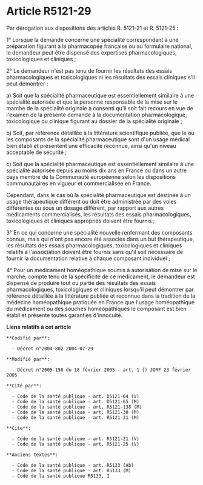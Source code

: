 # Article R5121-29

Par dérogation aux dispositions des articles R. 5121-21 et R. 5121-25 :

1° Lorsque la demande concerne une spécialité correspondant à une préparation figurant à la pharmacopée française ou au
formulaire national, le demandeur peut être dispensé des expertises pharmacologiques, toxicologiques et cliniques ;

2° Le demandeur n'est pas tenu de fournir les résultats des essais pharmacologiques et toxicologiques ni les résultats des
essais cliniques s'il peut démontrer :

a) Soit que la spécialité pharmaceutique est essentiellement similaire à une spécialité autorisée et que la personne
responsable de la mise sur le marché de la spécialité originale a consenti qu'il soit fait recours en vue de l'examen de la
présente demande à la documentation pharmacologique, toxicologique ou clinique figurant au dossier de la spécialité
originale ;

b) Soit, par référence détaillée à la littérature scientifique publiée, que le ou les composants de la spécialité
pharmaceutique sont d'un usage médical bien établi et présentent une efficacité reconnue, ainsi qu'un niveau acceptable de
sécurité ;

c) Soit que la spécialité pharmaceutique est essentiellement similaire à une spécialité autorisée depuis au moins dix ans en
France ou dans un autre pays membre de la Communauté européenne selon les dispositions communautaires en vigueur et
commercialisée en France.

Cependant, dans le cas où la spécialité pharmaceutique est destinée à un usage thérapeutique différent ou doit être
administrée par des voies différentes ou sous un dosage différent, par rapport aux autres médicaments commercialisés, les
résultats des essais pharmacologiques, toxicologiques et cliniques appropriés doivent être fournis ;

3° En ce qui concerne une spécialité nouvelle renfermant des composants connus, mais qui n'ont pas encore été associés dans
un but thérapeutique, les résultats des essais pharmacologiques, toxicologiques et cliniques relatifs à l'association doivent
être fournis sans qu'il soit nécessaire de fournir la documentation relative à chaque composant individuel ;

4° Pour un médicament homéopathique soumis à autorisation de mise sur le marché, compte tenu de la spécificité de ce
médicament, le demandeur est dispensé de produire tout ou partie des résultats des essais pharmacologiques, toxicologiques et
cliniques lorsqu'il peut démontrer par référence détaillée à la littérature publiée et reconnue dans la tradition de la
médecine homéopathique pratiquée en France que l'usage homéopathique du médicament ou des souches homéopathiques le composant
est bien établi et présente toutes garanties d'innocuité.

**Liens relatifs à cet article**

	**Codifié par**:

	  - Décret n°2004-802 2004-07-29

	**Modifié par**:

	  - Décret n°2005-156 du 18 février 2005 - art. 1 () JORF 23 février 2005

	**Cité par**:

	  - Code de la santé publique - art. D5121-64 (V)
	  - Code de la santé publique - art. D5121-65 (M)
	  - Code de la santé publique - art. R5121-138 (M)
	  - Code de la santé publique - art. R5121-30 (M)
	  - Code de la santé publique - art. R5121-31 (M)

	**Cite**:

	  - Code de la santé publique - art. R5121-21 (V)
	  - Code de la santé publique - art. R5121-25 (V)

	**Anciens textes**:

	  - Code de la santé publique - art. R5133 (Ab)
	  - Code de la santé publique - art. R5133 (M)
	  - Code de la santé publique R5133, I
